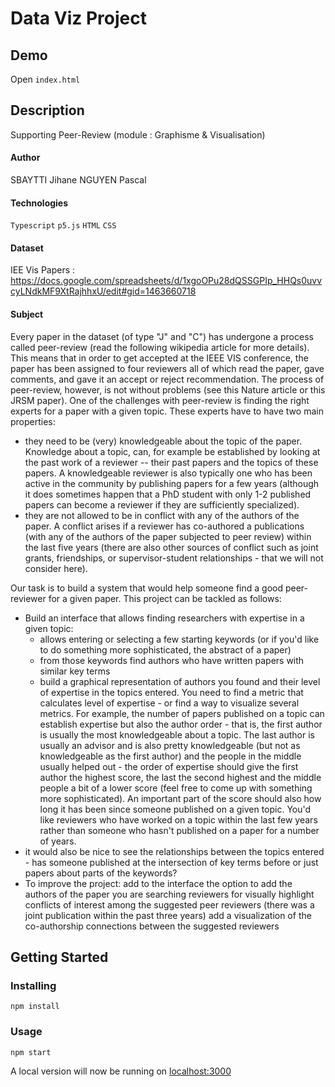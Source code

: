 # Data Viz Project 

## Demo

Open `index.html`

##  Description
Supporting Peer-Review (module : Graphisme & Visualisation)

#### Author
SBAYTTI Jihane
NGUYEN Pascal

#### Technologies
`Typescript`
`p5.js`
`HTML`
`CSS`

#### Dataset
IEE Vis Papers : 
https://docs.google.com/spreadsheets/d/1xgoOPu28dQSSGPIp_HHQs0uvvcyLNdkMF9XtRajhhxU/edit#gid=1463660718


#### Subject

Every paper in the dataset (of type "J" and "C") has undergone a process called peer-review (read the following wikipedia article for more details). This means that in order to get accepted at the IEEE VIS conference, the paper has been assigned to four reviewers all of which read the paper, gave comments, and gave it an accept or reject recommendation. The process of peer-review, however, is not without problems (see this Nature article or this JRSM paper). One of the challenges with peer-review is finding the right experts for a paper with a given topic. These experts have to have two main properties:

* they need to be (very) knowledgeable about the topic of the paper. Knowledge about a topic, can, for example be established by looking at the past work of a reviewer -- their past papers and the topics of these papers. A knowledgeable reviewer is also typically one who has been active in the community by publishing papers for a few years (although it does sometimes happen that a PhD student with only 1-2 published papers can become a reviewer if they are sufficiently specialized).
* they are not allowed to be in conflict with any of the authors of the paper. A conflict arises if a reviewer has co-authored a publications (with any of the authors of the paper subjected to peer review) within the last five years (there are also other sources of conflict such as joint grants, friendships, or supervisor-student relationships - that we will not consider here). 

Our task is to build a system that would help someone find a good peer-reviewer for a given paper. This project can be tackled as follows:

* Build an interface that allows finding researchers with expertise in a given topic:
    * allows entering or selecting a few starting keywords (or if you'd like to do something more sophisticated, the abstract of a paper)
    * from those keywords find authors who have written papers with similar key terms
    * build a graphical representation of authors you found and their level of expertise in the topics entered. You need to find a metric that calculates level of expertise - or find a way to visualize several metrics. For example, the number of papers published on a topic can establish expertise but also the author order - that is, the first author is usually the most knowledgeable about a topic. The last author is usually an advisor and is also pretty knowledgeable (but not as knowledgeable as the first author) and the people in the middle usually helped out - the order of expertise should give the first author the highest score, the last the second highest and the middle people a bit of a lower score (feel free to come up with something more sophisticated). An important part of the score should also how long it has been since someone published on a given topic. You'd like reviewers who have worked on a topic within the last few years rather than someone who hasn't published on a paper for a number of years. 
* it would also be nice to see the relationships between the topics entered - has someone published at the intersection of key terms before or just papers about parts of the keywords?
* To improve the project:
    add to the interface the option to add the authors of the paper you are searching reviewers for
    visually highlight conflicts of interest among the suggested peer reviewers (there was a joint publication within the past three years)
    add a visualization of the co-authorship connections between the suggested reviewers 
    
## Getting Started

### Installing

```
npm install
```

### Usage

```
npm start
```
A local version will now be running on [localhost:3000](http://localhost:3000)
